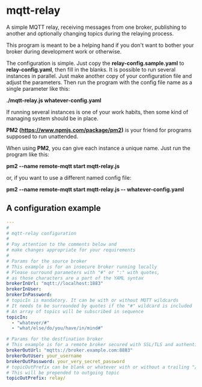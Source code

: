 # mqtt-relay
A simple MQTT relay, receiving messages from one broker, publishing to another and optionally changing topics during the relaying process.

This program is meant to be a helping hand if you don't want to bother your broker during development work or otherwise.

The configuration is simple. Just copy the **relay-config.sample.yaml** to **relay-config.yaml**, then fill in the blanks.
It is possible to run several instances in parallel. Just make another copy of your configuration file and adjust the parameters.
Then run the program with the config file name as a single parameter like this:

  **./mqtt-relay.js whatever-config.yaml**

If running several instances is one of your work habits, then some kind of managing system should be in place.

**PM2 (https://www.npmjs.com/package/pm2)** is your friend for programs supposed to run unattended.

When using **PM2**, you can give each instance a unique name.
Just run the program like this:

  **pm2 --name remote-mqtt start mqtt-relay.js**

or, if you want to use a different named config file:

  **pm2 --name remote-mqtt start mqtt-relay.js -- whatever-config.yaml**

  ## A configuration example

```yaml
---
#
# mqtt-relay configuration
#
# Pay attention to the comments below and
# make changes appropriate for your requirements
# 
# Params for the source broker
# This example is for an insecure broker running locally
# Please surround parameters with "#" or ":" with quotes,
# as those characters are a part of the YAML syntax
brokerInUrl: "mqtt://localhost:1883"
brokerInUser:
brokerInPassword:
# topicIn is mandatory. It can be with or without MQTT wildcards
# It needs to be surrounded by quotes if the "#" wildcard is included
# An array of topics will be subscribed in sequence
topicIn: 
  - "whatever/#"
  - "what/else/do/you/have/in/mind#"

# Params for the destfination broker
# This example is for a remote broker secured with SSL/TLS and authentication
brokerOutUrl: "mqtts://broker.example.com:8883"
brokerOutUser: your_username
brokerOutPassword: your_very_secret_password
# topicOutPrefix can be blank or whatever with or without a trailing "/". 
# This will be prepended to outgoing topic
topicOutPrefix: relay/
```
